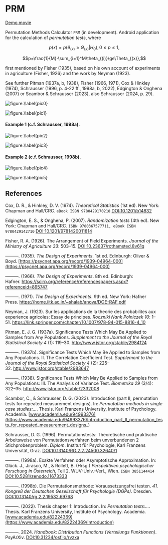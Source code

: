 # PRM

[Demo movie](https://m.youtube.com/watch?v=rSWb_eTAjSk&t=0s)

Permutation Methods Calculator `PRM` (in development). Android application for the calculation of *permutation tests*, where

$$p(x)=p(\theta_{(x)} \ge \Theta_{(x)}|H_0), 0\le p\le1,$$

$$p=\frac{1}{M}⋅\sum_{i=1}^M\theta_{(i)}\ge\Theta_{(x)},$$

first mentioned by Fisher (1935), based on his own account of experiments in agriculture (Fisher, 1926) and the work by Neyman (1923).

See further Pitman (1937a, b, 1938), Fisher (1966, 1971), Cox & Hinkley (1974), Schrausser (1996, p. 4-22 ff., 1998a, b, 2022), Edgington & Onghena (2007) or Scambor & Schrausser (2023), also Schrausser (2024, p. 29).

![figure.\label{pic0}](pic0.jpg)

![figure.\label{pic1}](pic1.jpg)

#### Example 1 (c.f. Schrausser, 1998a).

![figure.\label{pic2}](pic2.jpg)

![figure.\label{pic3}](pic3.jpg)


#### Example 2 (c.f. Schrausser, 1998b).

![figure.\label{pic4}](pic4.jpg)

![figure.\label{pic5}](pic5.jpg)

## References

Cox, D. R., & Hinkley, D. V. (1974). *Theoretical Statistics* (1st ed). New York: Chapman and Hall/CRC. `eBook ISBN 9780429170218` [DOI:10.1201/b14832](https://doi.org/10.1201/b14832)

Edgington, E. S., & Onghena, P. (2007). *Randomization tests* (4th ed). New York: Chapman and Hall/CRC. `ISBN 9780367577711, eBook ISBN 9780429142710` [DOI:10.1201/9781420011814](https://doi.org/10.1201/9781420011814)

Fisher, R. A. (1926). The Arrangement of Field Experiments. *Journal of the Ministry of Agriculture 33*: 503–15. [DOI:10.23637/rothamsted.8v61q](https://doi.org/10.23637/rothamsted.8v61q)

———. (1935). *The Design of Experiments*. 1st ed. Edinburgh: Oliver & Boyd. [https://psycnet.apa.org/record/1939-04964-000](https://psycnet.apa.org/record/1939-04964-000)

———. (1966). *The Design of Experiments*. 8th ed. Edinburgh: Hafner. https://scirp.org/reference/referencespapers.aspx?referenceid=895747

———. (1971). *The Design of Experiments*. 9th ed. New York: Hafner Press. https://home.iitk.ac.in/~shalab/anova/DOE-RAF.pdf

Neyman, J. (1923). Sur les applications de la theorie des probabilites aux experience agricoles: Essay de principes. *Roczniki Nank Polniczek 10*: 1–51. https://link.springer.com/chapter/10.1007/978-94-015-8816-4_10

Pitman, E. J. G. (1937a). Significance Tests Which May Be Applied to Samples from Any Populations. *Supplement to the Journal of the Royal Statistical Society 4* (1): 119–30. http://www.jstor.org/stable/2984124

———. (1937b). Significance Tests Which May Be Applied to Samples from Any Populations. II. The Correlation Coefficient Test. *Supplement to the Journal of the Royal Statistical Society 4* (2): 225–32. http://www.jstor.org/stable/2983647

———. (1938). Significance Tests Which May Be Applied to Samples from Any Populations: III. The Analysis of Variance Test. *Biometrika 29* (3/4): 322–35. http://www.jstor.org/stable/2332008

Scambor, C., & Schrausser, D. G. (2023). Introduction (part II, permutation tests for repeated measurement designs).  In:  *Permutation methods in single case studies:...*. Thesis. Karl Franzens University, Institute of Psychology. Academia. [www.academia.edu/94993376](https://www.academia.edu/94993376/Introduction_part_II_permutation_tests_for_repeated_measurement_designs_)

Schrausser, D. G. (1996). Permutationstests: Theoretische und praktische Arbeitsweise von Permutationsverfahren beim unverbundenen 2 Stichprobenproblem. *Diplom*. Institut für Psychologie, Karl Franzens Universität, Graz. [DOI:10.13140/RG.2.2.24500.32640/1](https://zenodo.org/records/11529663)

———. (1998a). Exakte Verfahren oder Asymptotische Approximation. In: Glück. J., Jirasco, M., & Rollett, B. (Hrsg.) *Perspektiven psychologischer Forschung in Österreich*, Teil 2. WUV-Univ.-Verl., Wien. `ISBN 3851144414` [DOI:10.5281/zenodo.11673333](https://doi.org/10.5281/zenodo.11673333)

———. (1998b). Die Permutationsmethode: Voraussetzungsfrei testen. *41. Kongreß der Deutschen Gesellschaft für Psychologie (DGPs)*. Dresden. [DOI:10.13140/rg.2.2.19532.69768 ](http://doi.org/10.13140/rg.2.2.19532.69768)

———. (2022). Thesis chapter 1: Introduction. In: *Permutation tests:...*. Thesis. Karl Franzens University, Institute of Psychology. Academia. [www.academia.edu/82224369](https://www.academia.edu/82224369/Introduction)

———. 2024. *Handbook: Distribution Functions (Verteilungs Funktionen)*. PsyArXiv. [DOI:10.31234/osf.io/rvzxa](https://doi.org/10.31234/osf.io/rvzxa)
